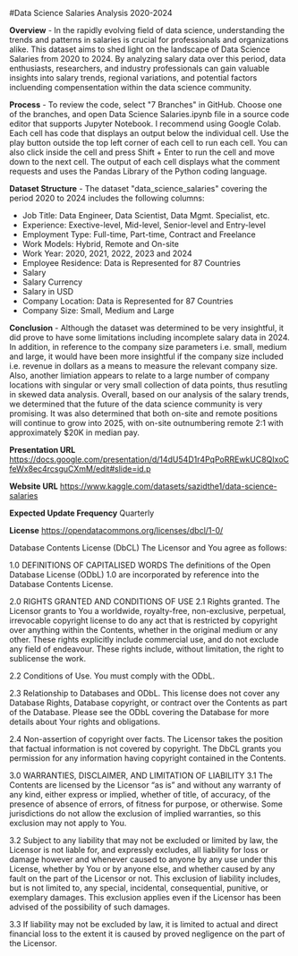 #Data Science Salaries Analysis 2020-2024

**Overview** - In the rapidly evolving field of data science, understanding the trends and patterns in salaries is crucial for professionals and organizations alike.  This dataset aims to shed light on the landscape of Data Science Salaries from 2020 to 2024.  By analyzing salary data over this period, data enthusiasts, researchers, and industry professionals can gain valuable insights into salary trends, regional variations, and potential factors incluending compensentation within the data science community.

**Process** - To review the code, select "7 Branches" in GitHub. Choose one of the branches, and open Data Science Salaries.ipynb file in a source code editor that supports Jupyter Notebook. I recommend using Google Colab. Each cell has code that displays an output below the individual cell. Use the play button outside the top left corner of each cell to run each cell. You can also click inside the cell and press Shift + Enter to run the cell and move down to the next cell. The output of each cell displays what the comment requests and uses the Pandas Library of the Python coding language.

**Dataset Structure** - The dataset "data_science_salaries" covering the period 2020 to 2024 includes the following columns:
- Job Title: Data Engineer, Data Scientist, Data Mgmt. Specialist, etc.
- Experience: Exective-level, Mid-level, Senior-level and Entry-level
- Employment Type: Full-time, Part-time, Contract and Freelance
- Work Models: Hybrid, Remote and On-site
- Work Year: 2020, 2021, 2022, 2023 and 2024
- Employee Residence: Data is Represented for 87 Countries
- Salary
- Salary Currency
- Salary in USD
- Company Location: Data is Represented for 87 Countries
- Company Size: Small, Medium and Large
    
**Conclusion** - Although the dataset was determined to be very insightful, it did prove to have some limitations including incomplete salary data in 2024.  In addition, in reference to the company size parameters i.e. small, medium and large, it would have been more insightful if the company size included i.e. revenue in dollars as a means to measure the relevant company size.  Also, another limiation appears to relate to a large number of company locations with singular or very small collection of data points, thus resutling in skewed data analysis.  Overall, based on our analysis of the salary trends, we determined that the future of the data science community is very promising.  It was also determined that both on-site and remote positions will continue to grow into 2025, with on-site outnumbering remote 2:1 with approximately $20K in median pay. 

**Presentation URL**
https://docs.google.com/presentation/d/14dU54D1r4PqPoRREwkUC8QIxoCfeWx8ec4rcsguCXmM/edit#slide=id.p

**Website URL**
https://www.kaggle.com/datasets/sazidthe1/data-science-salaries

**Expected Update Frequency**
Quarterly

**License**
https://opendatacommons.org/licenses/dbcl/1-0/

Database Contents License (DbCL)
The Licensor and You agree as follows:

1.0 DEFINITIONS OF CAPITALISED WORDS
The definitions of the Open Database License (ODbL) 1.0 are incorporated by reference into the Database Contents License.

2.0 RIGHTS GRANTED AND CONDITIONS OF USE
2.1 Rights granted. The Licensor grants to You a worldwide, royalty-free, non-exclusive, perpetual, irrevocable copyright license to do any act that is restricted by copyright over anything within the Contents, whether in the original medium or any other. These rights explicitly include commercial use, and do not exclude any field of endeavour. These rights include, without limitation, the right to sublicense the work.

2.2 Conditions of Use. You must comply with the ODbL.

2.3 Relationship to Databases and ODbL. This license does not cover any Database Rights, Database copyright, or contract over the Contents as part of the Database. Please see the ODbL covering the Database for more details about Your rights and obligations.

2.4 Non-assertion of copyright over facts. The Licensor takes the position that factual information is not covered by copyright. The DbCL grants you permission for any information having copyright contained in the Contents.

3.0 WARRANTIES, DISCLAIMER, AND LIMITATION OF LIABILITY
3.1 The Contents are licensed by the Licensor “as is” and without any warranty of any kind, either express or implied, whether of title, of accuracy, of the presence of absence of errors, of fitness for purpose, or otherwise. Some jurisdictions do not allow the exclusion of implied warranties, so this exclusion may not apply to You.

3.2 Subject to any liability that may not be excluded or limited by law, the Licensor is not liable for, and expressly excludes, all liability for loss or damage however and whenever caused to anyone by any use under this License, whether by You or by anyone else, and whether caused by any fault on the part of the Licensor or not. This exclusion of liability includes, but is not limited to, any special, incidental, consequential, punitive, or exemplary damages. This exclusion applies even if the Licensor has been advised of the possibility of such damages.

3.3 If liability may not be excluded by law, it is limited to actual and direct financial loss to the extent it is caused by proved negligence on the part of the Licensor.
